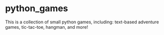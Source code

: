 # python_games
This is a collection of small python games, including: text-based adventure games, tic-tac-toe, 
hangman, and more!
